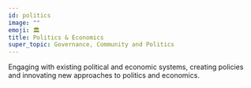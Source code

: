 ```yaml
---
id: politics
image: ""
emoji: 🏛️
title: Politics & Economics
super_topic: Governance, Community and Politics
---
```


Engaging with existing political and economic systems, creating policies and innovating new approaches to politics and economics.
